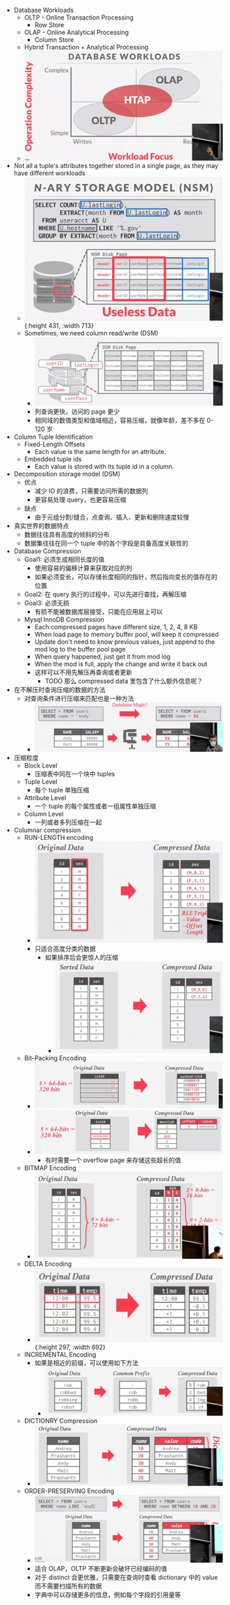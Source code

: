 - Database Workloads
	- OLTP - Online Transaction Processing
		- Row Store
	- OLAP - Online Analytical Processing
		- Column Store
	- Hybrid Transaction + Analytical Processing
	- ![image.png](../assets/image_1690084247548_0.png)
- Not all a tuple's attributes together stored in a single page, as they may have different workloads
	- ![image.png](../assets/image_1690085285962_0.png){:height 431, :width 713}
	- Sometimes, we need column read/write (DSM)
		- ![image.png](../assets/image_1690085732546_0.png)
		- 列查询更快，访问的 page 更少
		- 相同域的数值类型和值域相近，容易压缩，就像年龄，差不多在 0-120 岁
- Column Tuple Identification
	- Fixed-Length Offsets
		- Each value is the same length for an attribute.
	- Embedded tuple ids
		- Each value is stored with its tuple id in a column.
- Decomposition storage model (DSM)
	- 优点
		- 减少 IO 的浪费，只需要访问所需的数据列
		- 更容易处理 query，也更容易压缩
	- 缺点
		- 由于元组分割/缝合，点查询、插入、更新和删除速度较慢
- 真实世界的数据特点
	- 数据往往具有高度的倾斜的分布
	- 数据集往往在同一个 tuple 中的各个字段是具备高度关联性的
- Database Compression
	- Goal1: 必须生成相同长度的值
		- 使用容易的偏移计算来获取对应的列
		- 如果必须变长，可以存储长度相同的指针，然后指向变长的值存在的位置
	- Goal2: 在 query 执行的过程中，可以先进行查找，再解压缩
	- Goal3: 必须无损
		- 有损不能被数据库层接受，只能在应用层上可以
	- Mysql InnoDB Compression
		- Each compressed pages have different size, 1, 2, 4, 8 KB
		- When load page to memory buffer pool, will keep it compressed
		- Update don't need to know previous values, just append to the mod log to the buffer pool page
		- When query happened, just get it from mod log
		- When the mod is full, apply the change and write it back out
		- 这样可以不用先解压再查询或者更新
			- TODO 那么 compressed data 里包含了什么额外信息呢？
- 在不解压时查询压缩的数据的方法
	- 对查询条件进行压缩来匹配也是一种方法
		- ![image.png](../assets/image_1690107375355_0.png)
- 压缩粒度
	- Block Level
		- 压缩表中同在一个块中  tuples
	- Tuple Level
		- 每个 tuple 单独压缩
	- Attribute Level
		- 一个 tuple 的每个属性或者一组属性单独压缩
	- Column Level
		- 一列或者多列压缩在一起
- Columnar compression
	- RUN-LENGTH encoding
		- ![image.png](../assets/image_1690107765601_0.png)
		- 只适合高度分类的数据
			- 如果排序后会更惊人的压缩
				- ![image.png](../assets/image_1690107956773_0.png)
	- Bit-Packing Encoding
		- ![image.png](../assets/image_1690108049568_0.png)
		- ![image.png](../assets/image_1690108183522_0.png)
			- 有时需要一个 overflow page 来存储这些超长的值
	- BITMAP Encoding
		- ![image.png](../assets/image_1690108312761_0.png)
	- DELTA Encoding
		- ![image.png](../assets/image_1690108565729_0.png){:height 297, :width 692}
	- INCREMENTAL Encoding
		- 如果是相近的前缀，可以使用如下方法
			- ![image.png](../assets/image_1690108807350_0.png)
	- DICTIONRY Compression
		- ![image.png](../assets/image_1690109021020_0.png)
	- ORDER-PRESERVING Encoding
		- ![image.png](../assets/image_1690109450485_0.png)
		- 适合 OLAP，OLTP 不断更新会破坏已经编码的值
		- 对于 distinct 会更优雅，只需要在查询时查看 dictionary 中的 value 而不需要扫描所有的数据
		- 字典中可以存储更多的信息，例如每个字段的引用量等